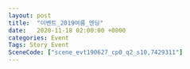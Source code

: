 ```yaml
---
layout: post
title:  "이벤트_2019여름_엔딩"
date:   2020-11-18 02:00:00 +0000
categories: Event
Tags: Story Event
SceneCode: ["scene_evt190627_cp0_q2_s10,7429311"]
---
```

